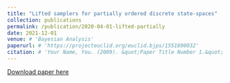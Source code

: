 ```yaml
---
title: "Lifted samplers for partially ordered discrete state-spaces"
collection: publications
permalink: /publication/2020-04-01-lifted-partially
date: 2021-12-01
venue: # 'Bayesian Analysis'
paperurl: # 'https://projecteuclid.org/euclid.bjps/1551690032'
citation: # 'Your Name, You. (2009). &quot;Paper Title Number 1.&quot; <i>Journal 1</i>. 1(1).'
---
```


[Download paper here](https://arxiv.org/abs/2003.05492)


